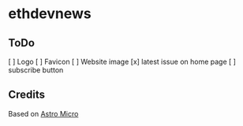 # ethdevnews

## ToDo
[ ] Logo
[ ] Favicon
[ ] Website image
[x] latest issue on home page
[ ] subscribe button

## Credits

Based on [Astro Micro](https://github.com/trevortylerlee/astro-micro)
